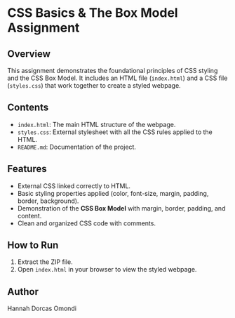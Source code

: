# CSS Basics & The Box Model Assignment

## Overview
This assignment demonstrates the foundational principles of CSS styling and the CSS Box Model. It includes an HTML file (`index.html`) and a CSS file (`styles.css`) that work together to create a styled webpage.

## Contents
- `index.html`: The main HTML structure of the webpage.
- `styles.css`: External stylesheet with all the CSS rules applied to the HTML.
- `README.md`: Documentation of the project.

## Features
- External CSS linked correctly to HTML.
- Basic styling properties applied (color, font-size, margin, padding, border, background).
- Demonstration of the **CSS Box Model** with margin, border, padding, and content.
- Clean and organized CSS code with comments.

## How to Run
1. Extract the ZIP file.
2. Open `index.html` in your browser to view the styled webpage.

## Author
Hannah Dorcas Omondi
